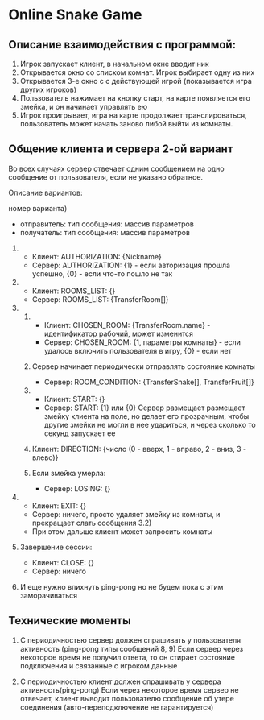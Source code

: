 # Online Snake Game

## Описание взаимодействия с программой:

1) Игрок запускает клиент, в начальном окне вводит ник
2) Открывается окно со списком комнат. Игрок выбирает одну из них
3) Открывается 3-е окно с с действующей игрой (показывается игра других игроков)
4) Пользователь нажимает на кнопку старт, на карте появляется его змейка, и он начинает управлять ею
5) Игрок проигрывает, игра на карте продолжает транслироваться, пользователь может начать заново либой выйти из комнаты.

[//]: # (## Описание взаимодействия клиента и сервера:)

[//]: # ()
[//]: # (1&#41; Client&#41; После ввода ника пользователем клиент устанавливает соединение с сервером и передает сообщение типа 0 с ником)

[//]: # (   пользователя)

[//]: # (   Server&#41; Сервер сохраняет состояние соединения, отправляет пользователю список комнат &#40;тип сообщения 1&#41; и ждет ответа)

[//]: # ()
[//]: # (2&#41; Client&#41; После выбора пользователем комнаты клиент отправляет серверу индекс выбранной комнаты &#40;тип сообщения 2&#41;)

[//]: # ()
[//]: # (3&#41; Server&#41; Сервер начинает периодически отправлять состояние игры &#40;тип сообщения 6&#41;)

[//]: # (   &#40;3-мерный массив, гдe массив 1-ого уровня хранит змеек, массивы 2-ого уровня - клетки змеек по порядку с начала,)

[//]: # (   массив 3-его уровня - координаты клетки: x, y&#41;)

[//]: # ()
[//]: # (4&#41; Client&#41; Пользователь либо начинает игру, либо выходит из комнаты. Клиент отправляет сообщение с соответствующим)

[//]: # (   типом.)

[//]: # (   Server&#41; 1&#41; Прекращает отправлять состояние игры, отправляет список комнат)

[//]: # (    2&#41; Включает пользователя в игру, и начинает ждать сообщений с действиями от пользователя)

[//]: # ()
[//]: # (5&#41; Server&#41; При проигрыше отправляет сообщение о проигрыше &#40;тип сообщения _&#41; и ждет дальнейших действий)

## Общение клиента и сервера 2-ой вариант

Во всех случаях сервер отвечает одним сообщением на одно сообщение от пользователя, если не указано обратное.

Описание вариантов:

номер варианта)  
- отправитель: тип сообщения: массив параметров
- получатель:  тип сообщения: массив параметров

1) 
   - Клиент: AUTHORIZATION: {Nickname} 
   - Сервер: AUTHORIZATION: {1} - если авторизация прошла успешно, {0} - если что-то пошло не так

2) 
   - Клиент: ROOMS_LIST: {}
   - Сервер: ROOMS_LIST: {TransferRoom[]}

3) 1)
      - Клиент: CHOSEN_ROOM: {TransferRoom.name} - идентификатор рабочий, может изменится
      - Сервер: CHOSEN_ROOM: {1, параметры комнаты} - если удалось включить пользователя в игру, {0} - если нет

   2) Сервер начинает периодически отправлять состояние комнаты
      - Сервер: ROOM_CONDITION: {TransferSnake[], TransferFruit[]}

   3) 
      - Клиент: START: {}
      - Сервер: START: {1} или {0}
      Сервер размещает размещает змейку клиента на поле, но делает его прозрачным, чтобы другие змейки не могли в нее
      удариться, и через сколько то секунд запускает ее
   4) Клиент: DIRECTION: {число (0 - вверх, 1 - вправо, 2 - вниз, 3 - влево)}
   5) Если змейка умерла:
      - Сервер: LOSING: {}

4) 
   - Клиент: EXIT: {}
   - Сервер: ничего, просто удаляет змейку из комнаты, и прекращает слать сообщения 3.2)
   - При этом дальше клиент может запросить комнаты

5) Завершение сессии:
   - Клиент: CLOSE: {}
   - Сервер: ничего
6) И еще нужно впихнуть ping-pong но не будем пока с этим заморачиваться

## Технические моменты

1) С периодичностью сервер должен спрашивать у пользователя активность (ping-pong типы сообщений 8, 9)
   Если сервер через некоторое время не получил ответа, то он стирает состояние подключения и связанные с игроком данные

2) С периодичностью клиент должен спрашивать у сервера активность(ping-pong)
   Если через некоторое время сервер не отвечает, клиент выводит пользователю сообщение об утере соединения
   (авто-переподключение не гарантируется)
